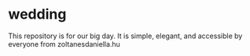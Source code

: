 # wedding
This repository is for our big day. It is simple, elegant, and accessible by everyone from zoltanesdaniella.hu
